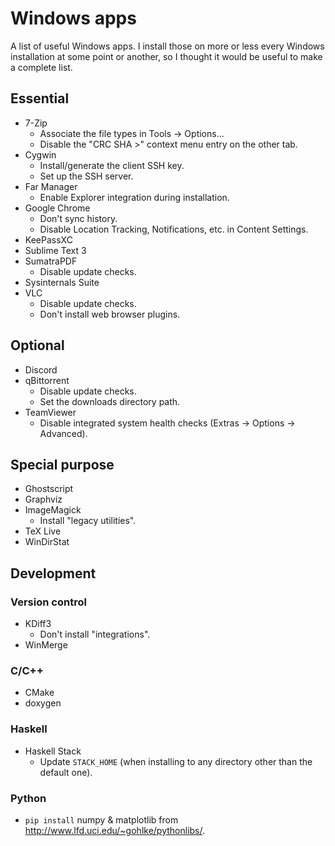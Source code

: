 Windows apps
============

A list of useful Windows apps.
I install those on more or less every Windows installation at some point or
another, so I thought it would be useful to make a complete list.

Essential
---------

* 7-Zip
    * Associate the file types in Tools -> Options...
    * Disable the "CRC SHA >" context menu entry on the other tab.
* Cygwin
    * Install/generate the client SSH key.
    * Set up the SSH server.
* Far Manager
    * Enable Explorer integration during installation.
* Google Chrome
    * Don't sync history.
    * Disable Location Tracking, Notifications, etc. in Content Settings.
* KeePassXC
* Sublime Text 3
* SumatraPDF
    * Disable update checks.
* Sysinternals Suite
* VLC
    * Disable update checks.
    * Don't install web browser plugins.

Optional
--------

* Discord
* qBittorrent
    * Disable update checks.
    * Set the downloads directory path.
* TeamViewer
    * Disable integrated system health checks (Extras -> Options -> Advanced).

Special purpose
---------------

* Ghostscript
* Graphviz
* ImageMagick
    * Install "legacy utilities".
* TeX Live
* WinDirStat

Development
-----------

### Version control

* KDiff3
    * Don't install "integrations".
* WinMerge

### C/C++

* CMake
* doxygen

### Haskell

* Haskell Stack
    * Update `STACK_HOME` (when installing to any directory other than the
default one).

### Python

* `pip install` numpy & matplotlib from
http://www.lfd.uci.edu/~gohlke/pythonlibs/.
